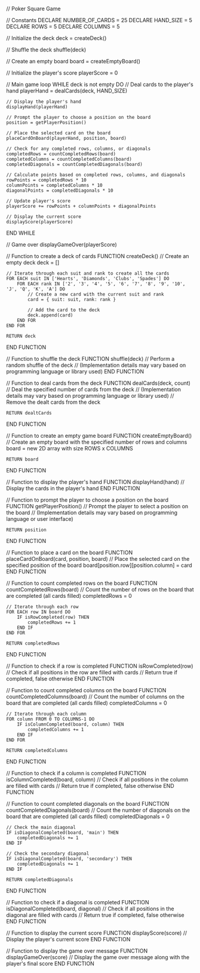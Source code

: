 // Poker Square Game

// Constants
DECLARE NUMBER_OF_CARDS = 25
DECLARE HAND_SIZE = 5
DECLARE ROWS = 5
DECLARE COLUMNS = 5

// Initialize the deck
deck = createDeck()

// Shuffle the deck
shuffle(deck)

// Create an empty board
board = createEmptyBoard()

// Initialize the player's score
playerScore = 0

// Main game loop
WHILE deck is not empty DO
    // Deal cards to the player's hand
    playerHand = dealCards(deck, HAND_SIZE)

    // Display the player's hand
    displayHand(playerHand)

    // Prompt the player to choose a position on the board
    position = getPlayerPosition()

    // Place the selected card on the board
    placeCardOnBoard(playerHand, position, board)

    // Check for any completed rows, columns, or diagonals
    completedRows = countCompletedRows(board)
    completedColumns = countCompletedColumns(board)
    completedDiagonals = countCompletedDiagonals(board)

    // Calculate points based on completed rows, columns, and diagonals
    rowPoints = completedRows * 10
    columnPoints = completedColumns * 10
    diagonalPoints = completedDiagonals * 10

    // Update player's score
    playerScore += rowPoints + columnPoints + diagonalPoints

    // Display the current score
    displayScore(playerScore)

END WHILE

// Game over
displayGameOver(playerScore)


// Function to create a deck of cards
FUNCTION createDeck()
    // Create an empty deck
    deck = []

    // Iterate through each suit and rank to create all the cards
    FOR EACH suit IN ['Hearts', 'Diamonds', 'Clubs', 'Spades'] DO
        FOR EACH rank IN ['2', '3', '4', '5', '6', '7', '8', '9', '10', 'J', 'Q', 'K', 'A'] DO
            // Create a new card with the current suit and rank
            card = { suit: suit, rank: rank }

            // Add the card to the deck
            deck.append(card)
        END FOR
    END FOR

    RETURN deck
END FUNCTION

// Function to shuffle the deck
FUNCTION shuffle(deck)
    // Perform a random shuffle of the deck
    // (Implementation details may vary based on programming language or library used)
END FUNCTION

// Function to deal cards from the deck
FUNCTION dealCards(deck, count)
    // Deal the specified number of cards from the deck
    // (Implementation details may vary based on programming language or library used)
    // Remove the dealt cards from the deck

    RETURN dealtCards
END FUNCTION

// Function to create an empty game board
FUNCTION createEmptyBoard()
    // Create an empty board with the specified number of rows and columns
    board = new 2D array with size ROWS x COLUMNS

    RETURN board
END FUNCTION

// Function to display the player's hand
FUNCTION displayHand(hand)
    // Display the cards in the player's hand
END FUNCTION

// Function to prompt the player to choose a position on the board
FUNCTION getPlayerPosition()
    // Prompt the player to select a position on the board
    // (Implementation details may vary based on programming language or user interface)

    RETURN position
END FUNCTION

// Function to place a card on the board
FUNCTION placeCardOnBoard(card, position, board)
    // Place the selected card on the specified position of the board
    board[position.row][position.column] = card
END FUNCTION

// Function to count completed rows on the board
FUNCTION countCompletedRows(board)
    // Count the number of rows on the board that are completed (all cards filled)
    completedRows = 0

    // Iterate through each row
    FOR EACH row IN board DO
        IF isRowCompleted(row) THEN
            completedRows += 1
        END IF
    END FOR

    RETURN completedRows
END FUNCTION

// Function to check if a row is completed
FUNCTION isRowCompleted(row)
    // Check if all positions in the row are filled with cards
    // Return true if completed, false otherwise
END FUNCTION

// Function to count completed columns on the board
FUNCTION countCompletedColumns(board)
    // Count the number of columns on the board that are completed (all cards filled)
    completedColumns = 0

    // Iterate through each column
    FOR column FROM 0 TO COLUMNS-1 DO
        IF isColumnCompleted(board, column) THEN
            completedColumns += 1
        END IF
    END FOR

    RETURN completedColumns
END FUNCTION

// Function to check if a column is completed
FUNCTION isColumnCompleted(board, column)
    // Check if all positions in the column are filled with cards
    // Return true if completed, false otherwise
END FUNCTION

// Function to count completed diagonals on the board
FUNCTION countCompletedDiagonals(board)
    // Count the number of diagonals on the board that are completed (all cards filled)
    completedDiagonals = 0

    // Check the main diagonal
    IF isDiagonalCompleted(board, 'main') THEN
        completedDiagonals += 1
    END IF

    // Check the secondary diagonal
    IF isDiagonalCompleted(board, 'secondary') THEN
        completedDiagonals += 1
    END IF

    RETURN completedDiagonals
END FUNCTION

// Function to check if a diagonal is completed
FUNCTION isDiagonalCompleted(board, diagonal)
    // Check if all positions in the diagonal are filled with cards
    // Return true if completed, false otherwise
END FUNCTION

// Function to display the current score
FUNCTION displayScore(score)
    // Display the player's current score
END FUNCTION

// Function to display the game over message
FUNCTION displayGameOver(score)
    // Display the game over message along with the player's final score
END FUNCTION
